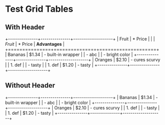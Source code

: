 # Test Grid Tables

## With Header

+---------------+---------------+--------------------+
| Fruit         | * Price       |                    |
| *Fruit*       | * Price       | **Advantages**     |
+===============+===============+====================+
| Bananas       | $1.34         | - built-in wrapper |
| - abc         |               |   - bright color   |
+---------------+---------------+--------------------+
| Oranges       | $2.10         | - cures scurvy     |
| 1. def        |               | - tasty            |
| 1. def        | $1.20         | - tasty            |
+---------------+---------------+--------------------+

## Without Header

+---------------+---------------+--------------------+
| Bananas       | $1.34         | - built-in wrapper |
| - abc         |               | - bright color     |
+---------------+---------------+--------------------+
| Oranges       | $2.10         | - cures scurvy     |
| 1. def        |               | - tasty            |
| 1. def        | $1.20         | - tasty            |
+---------------+---------------+--------------------+
